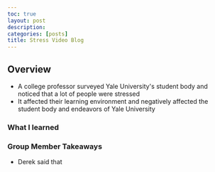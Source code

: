 ```yaml
---
toc: true
layout: post
description:
categories: [posts]
title: Stress Video Blog 
---
```


## Overview

- A college professor surveyed Yale University's student body and noticed that a lot of people were stressed
- It affected their learning environment and negatively affected the student body and endeavors of Yale University



### What I learned



### Group Member Takeaways
- Derek said that 